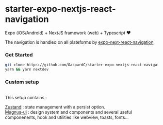 # starter-expo-nextjs-react-navigation


Expo (iOS/Android) + NextJS framework (web) + Typescript ♥️


The navigation is handled on all plateforms by [expo-next-react-navigation](https://github.com/nandorojo/expo-next-react-navigation).

### Get Started

```bash
git clone https://github.com/GaspardC/starter-expo-nextjs-react-navigation
yarn && yarn nextdev
```

### Custom setup  
<br/>
This setup contains : 

[Zustand](https://github.com/pmndrs/zustand) : state management with a persist option.  
[Magnus-ui](https://magnus-ui.com) : design system and components
and several useful componenents, hook and utilities like webview, toasts, fonts...